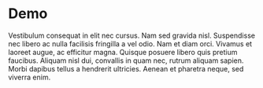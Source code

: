 # Demo

Vestibulum consequat in elit nec cursus. Nam sed gravida nisl. Suspendisse nec libero ac nulla facilisis fringilla a vel odio. 
Nam et diam orci. Vivamus et laoreet augue, ac efficitur magna. Quisque posuere libero quis pretium faucibus. 
Aliquam nisl dui, convallis in quam nec, rutrum aliquam sapien.
Morbi dapibus tellus a hendrerit ultricies. Aenean et pharetra neque, sed viverra enim. 

